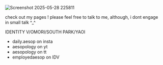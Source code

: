 ![Screenshot 2025-05-28 225811](https://github.com/user-attachments/assets/2dc17084-ac10-4e82-934a-a3d17e0b3160)




check out my pages !
please feel free to talk to me, although, i dont engage in small talk ^_^

IDENTITY V/OMORI/SOUTH PARK/YAOI

- daily.aesop on insta
- aesopology on yt
- aesopology on tt
- employedaesop on IDV
  
